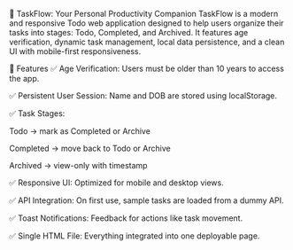 📝 TaskFlow: Your Personal Productivity Companion
TaskFlow is a modern and responsive Todo web application designed to help users organize their tasks into stages: Todo, Completed, and Archived. It features age verification, dynamic task management, local data persistence, and a clean UI with mobile-first responsiveness.

🚀 Features
✅ Age Verification: Users must be older than 10 years to access the app.

✅ Persistent User Session: Name and DOB are stored using localStorage.

✅ Task Stages:

Todo → mark as Completed or Archive

Completed → move back to Todo or Archive

Archived → view-only with timestamp

✅ Responsive UI: Optimized for mobile and desktop views.

✅ API Integration: On first use, sample tasks are loaded from a dummy API.

✅ Toast Notifications: Feedback for actions like task movement.

✅ Single HTML File: Everything integrated into one deployable page.
